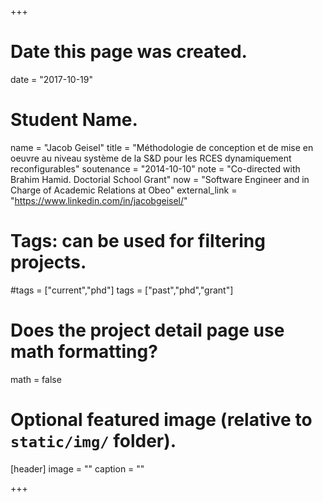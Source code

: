 +++
# Date this page was created.
date = "2017-10-19"

# Student Name.
name = "Jacob Geisel"
title = "Méthodologie de conception et de mise en oeuvre au niveau système de la S&D pour les RCES dynamiquement reconfigurables"
soutenance = "2014-10-10"
note = "Co-directed with Brahim Hamid. Doctorial School Grant"
now = "Software Engineer and in Charge of Academic Relations at Obeo"
external_link = "https://www.linkedin.com/in/jacobgeisel/"

# Tags: can be used for filtering projects.
#tags = ["current","phd"]
tags = ["past","phd","grant"]

# Does the project detail page use math formatting?
math = false

# Optional featured image (relative to `static/img/` folder).
[header]
image = ""
caption = ""

+++
